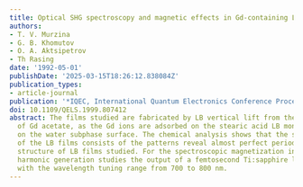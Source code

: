 ```yaml
---
title: Optical SHG spectroscopy and magnetic effects in Gd-containing LB films
authors:
- T. V. Murzina
- G. B. Khomutov
- O. A. Aktsipetrov
- Th Rasing
date: '1992-05-01'
publishDate: '2025-03-15T18:26:12.838084Z'
publication_types:
- article-journal
publication: '*IQEC, International Quantum Electronics Conference Proceedings*'
doi: 10.1109/QELS.1999.807412
abstract: The films studied are fabricated by LB vertical lift from the water solution
  of Gd acetate, as the Gd ions are adsorbed on the stearic acid LB monolayer created
  on the water subphase surface. The chemical analysis shows that the structural unit
  of the LB films consists of the patterns reveal almost perfect periodic layered
  structure of LB films studied. For the spectroscopic magnetization induced second
  harmonic generation studies the output of a femtosecond Ti:sapphire laser is used
  with the wavelength tuning range from 700 to 800 nm.
---
```

